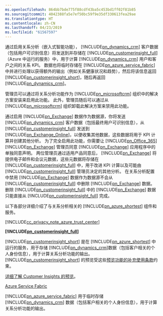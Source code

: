 ```yaml
---
ms.openlocfilehash: 864bb7bde775f88cdf43ba5c453bd1ff02f81b85
ms.sourcegitcommit: 4042388fa5e7ef50bc59f9e35df330613fea29ae
ms.translationtype: HT
ms.contentlocale: zh-CN
ms.lasthandoff: 04/23/2019
ms.locfileid: "61567597"
---
```

通过启用关系分析（嵌入式智能功能），              [!INCLUDE[pn_dynamics_crm](pn-dynamics-crm.md)] 客户数据（包括用户可识别信息）将发送到并存储在              [!INCLUDE[pn_customerinsight_full](pn-customer-insights-full.md)]（Azure 中运行的服务）中，用于计算              [!INCLUDE[pn_dynamics_crm](pn-dynamics-crm.md)] 用户和客户之间的关系 KPI。 数据也将临时存储在              [!INCLUDE[pn_azure_service_fabric](pn-azure-service-fabric.md)] 中并进行处理以获得额外的输出（例如关系健康状况和趋势），然后将该信息返回              [!INCLUDE[pn_customerinsight_short](pn-customer-insights-short.md)]，随后再返回              [!INCLUDE[pn_dynamics_crm](pn-dynamics-crm.md)]。  
  
 管理员可以通过将关系分析功能作为              [!INCLUDE[pn_microsoftcrm](pn-microsoftcrm.md)] 组织中的解决方案安装来启用此功能。 此外，管理员随后可以通过从              [!INCLUDE[pn_microsoftcrm](pn-microsoftcrm.md)] 组织卸载此解决方案来禁用此功能。  
  
 通过启用              [!INCLUDE[pn_Exchange](pn-exchange.md)] 数据作为数据源，你将发送              [!INCLUDE[pn_dynamics_crm](pn-dynamics-crm.md)] 客户数据（包括最终用户可识别信息），从              [!INCLUDE[pn_customerinsight_full](pn-customer-insights-full.md)] 发送到              [!INCLUDE[pn_Exchange_Online](pn-exchange-online.md)]，以便收集其他数据，这些数据将用于 KPI 计算并创建其他分析。  为了完全启用此功能，你需要让              [!INCLUDE[pn_Office_365](pn-office-365.md)][!INCLUDE[pn_Exchange](pn-exchange.md)] 管理员同意              [!INCLUDE[pn_Exchange](pn-exchange.md)] 应用程序中的单独同意声明。  两位管理员通过适用产品同意后，              [!INCLUDE[pn_Exchange](pn-exchange.md)] 将提供电子邮件和会议元数据，这些元数据将存储在              [!INCLUDE[pn_customerinsight_full](pn-customer-insights-full.md)] 中，用于改进 KPI 计算以及可能由              [!INCLUDE[pn_customerinsight_full](pn-customer-insights-full.md)] 管理员决定的其他分析。 在关系分析配置中禁用              [!INCLUDE[pn_Exchange](pn-exchange.md)] 数据作为数据源不会从              [!INCLUDE[pn_customerinsight_full](pn-customer-insights-full.md)] 中删除              [!INCLUDE[pn_Exchange](pn-exchange.md)] 数据。  删除              [!INCLUDE[pn_customerinsight_full](pn-customer-insights-full.md)] 中的              [!INCLUDE[pn_Exchange](pn-exchange.md)] 数据只能直接从              [!INCLUDE[pn_customerinsight_full](pn-customer-insights-full.md)] 完成。  
  
 以下各部分详细介绍了与关系分析相关的 [!INCLUDE[pn_azure_shortest](pn-azure-shortest.md)] 组件和服务。  
  
 [!INCLUDE[cc_privacy_note_azure_trust_center](cc-privacy-note-azure-trust-center.md)]  
  
 **[!INCLUDE[pn_customerinsight_full](pn-customer-insights-full.md)]**  
  
 [!INCLUDE[pn_customerinsight_short](pn-customer-insights-short.md)] 是在              [!INCLUDE[pn_azure_shortest](pn-azure-shortest.md)] 中运行的服务，用于存储              [!INCLUDE[pn_dynamics_crm](pn-dynamics-crm.md)]数据（包括客户相关的个人身份信息），用于计算关系分析功能的输出。 [!INCLUDE[pn_customerinsight_short](pn-customer-insights-short.md)] 的预览受这些[预览功能的补充使用条款](http://go.microsoft.com/fwlink/p/?LinkId=511446)约束。  
  
 [详细了解 Customer Insights 的预览](https://azure.microsoft.com/en-us/services/customer-insights/)。  
  
 [Azure Service Fabric](https://azure.microsoft.com/services/service-fabric/)  
  
 [!INCLUDE[pn_azure_service_fabric](pn-azure-service-fabric.md)] 用于临时存储              [!INCLUDE[pn_dynamics_crm](pn-dynamics-crm.md)] 数据（包括客户相关的个人身份信息），用于计算关系分析功能的输出。